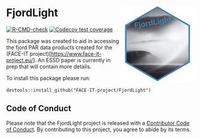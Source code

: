 # FjordLight <img src="logo.png" width=200 align="right" />

[![R-CMD-check](https://github.com/FACE-IT-project/FjordLight/actions/workflows/R-CMD-check.yaml/badge.svg)](https://github.com/FACE-IT-project/FjordLight/actions/workflows/R-CMD-check.yaml)
[![Codecov test coverage](https://codecov.io/gh/FACE-IT-project/FjordLight/branch/main/graph/badge.svg)](https://app.codecov.io/gh/FACE-IT-project/FjordLight?branch=main)

This package was created to aid in accessing the fjord PAR data products created for the (FACE-IT project)[https://www.face-it-project.eu/]. An ESSD paper is currently in prep that will contain more details.

To install this package please run: 

`devtools::install_github("FACE-IT-project/FjordLight")`

## Code of Conduct
  
Please note that the FjordLight project is released with a [Contributor Code of Conduct](https://contributor-covenant.org/version/2/1/CODE_OF_CONDUCT.html). By contributing to this project, you agree to abide by its terms.
